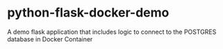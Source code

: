 # python-flask-docker-demo
A demo flask application that includes logic to connect to the POSTGRES database in Docker Container
